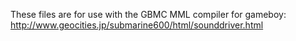 These files are for use with the GBMC MML compiler for gameboy:
http://www.geocities.jp/submarine600/html/sounddriver.html
